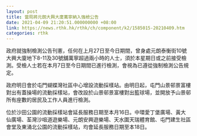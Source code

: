 ```yaml
---
layout: post
title: 當局將元朗大興大廈萬寧納入強檢公告
date: 2021-04-09 21:20:51.000000000 +08:00
link: https://news.rthk.hk/rthk/ch/component/k2/1585015-20210409.htm
categories: rthk
---
```


政府就強制檢測公告刊憲，任何在上月27日至今日期間，曾身處元朗泰衡街10號大興大廈地下8-11及30號舖萬寧超過兩小時的人士，須於本星期日或之前接受檢測。受檢人士若在本月7日至今日期間已進行檢測，會視為已遵從強制檢測公告規定。

政府明日會於屯門蝴蝶灣社區中心增設流動採樣站。由明日起，屯門山景邨景富樓對出有蓋操場的流動採樣站，會改設於山景邨景富樓對出籃球場，並開放予山景邨所有座數的居民及工作人員進行檢測。
 
位於沙田公園的流動採樣站會延長服務日期至本月16日。中環愛丁堡廣場、黃大仙廣場、荃灣沙咀道遊樂場、元朗安興遊樂場、天水圍天瑞體育館、屯門建生社區會堂及東涌北公園的流動採樣站，均會延長服務日期至本18日。
